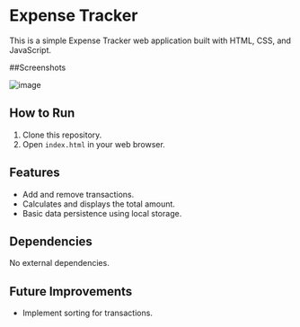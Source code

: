 # Expense Tracker

This is a simple Expense Tracker web application built with HTML, CSS, and JavaScript.

##Screenshots

![image](https://github.com/Sabri2F/ExpenseTracker/assets/61088910/7ef77bda-b9e4-4b39-a064-dd2ca5e4cfa0)



## How to Run

1. Clone this repository.
2. Open `index.html` in your web browser.

## Features

- Add and remove transactions.
- Calculates and displays the total amount.
- Basic data persistence using local storage.

## Dependencies

No external dependencies.

## Future Improvements

- Implement sorting for transactions.
